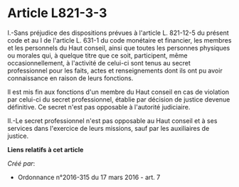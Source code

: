 # Article L821-3-3

I.-Sans préjudice des dispositions prévues à l'article L. 821-12-5 du présent code et au I de l'article L. 631-1 du code
monétaire et financier, les membres et les personnels du Haut conseil, ainsi que toutes les personnes physiques ou morales
qui, à quelque titre que ce soit, participent, même occasionnellement, à l'activité de celui-ci sont tenus au secret
professionnel pour les faits, actes et renseignements dont ils ont pu avoir connaissance en raison de leurs fonctions. 

Il est mis fin aux fonctions d'un membre du Haut conseil en cas de violation par celui-ci du secret professionnel, établie
par décision de justice devenue définitive. Ce secret n'est pas opposable à l'autorité judiciaire. 

II.-Le secret professionnel n'est pas opposable au Haut conseil et à ses services dans l'exercice de leurs missions, sauf par
les auxiliaires de justice.

**Liens relatifs à cet article**

_Créé par_:

  - Ordonnance n°2016-315 du 17 mars 2016 - art. 7
